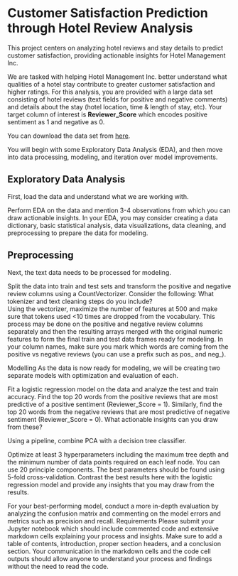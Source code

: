 # Customer Satisfaction Prediction through Hotel Review Analysis
This project centers on analyzing hotel reviews and stay details to predict customer satisfaction, providing actionable insights for Hotel Management Inc.     

We are tasked with helping Hotel Management Inc. better understand what qualities of a hotel stay contribute to greater customer satisfaction and higher ratings. For this analysis, you are provided with a large data set consisting of hotel reviews (text fields for positive and negative comments) and details about the stay (hotel location, time & length of stay, etc). Your target column of interest is __Reviewer_Score__ which encodes positive sentiment as 1 and negative as 0.

You can download the data set from [here](https://api.brainstation.io/content/link/1qEa80Su0jdmJ8GK0bGr0aaYUZoaWAKvO).

You will begin with some Exploratory Data Analysis (EDA), and then move into data processing, modeling, and iteration over model improvements.

## Exploratory Data Analysis
First, load the data and understand what we are working with.

Perform EDA on the data and mention 3-4 observations from which you can draw actionable insights. In your EDA, you may consider creating a data dictionary, basic statistical analysis, data visualizations, data cleaning, and preprocessing to prepare the data for modeling.

## Preprocessing
Next, the text data needs to be processed for modeling.

Split the data into train and test sets and transform the positive and negative review columns using a CountVectorizer. Consider the following:
What tokenizer and text cleaning steps do you include?   
Using the vectorizer, maximize the number of features at 500 and make sure that tokens used <10 times are dropped from the vocabulary.
This process may be done on the positive and negative review columns separately and then the resulting arrays merged with the original numeric features to form the final train and test data frames ready for modeling. In your column names, make sure you mark which words are coming from the positive vs negative reviews (you can use a prefix such as pos_ and neg_).

Modelling
As the data is now ready for modeling, we will be creating two separate models with optimization and evaluation of each.

Fit a logistic regression model on the data and analyze the test and train accuracy. Find the top 20 words from the positive reviews that are most predictive of a positive sentiment (Reviewer_Score = 1). Similarly, find the top 20 words from the negative reviews that are most predictive of negative sentiment (Reviewer_Score = 0). What actionable insights can you draw from these?

Using a pipeline, combine PCA with a decision tree classifier.

Optimize at least 3 hyperparameters including the maximum tree depth and the minimum number of data points required on each leaf node.
You can use 20 principle components.
The best parameters should be found using 5-fold cross-validation.
Contrast the best results here with the logistic regression model and provide any insights that you may draw from the results.

For your best-performing model, conduct a more in-depth evaluation by analyzing the confusion matrix and commenting on the model errors and metrics such as precision and recall.
Requirements
Please submit your Jupyter notebook which should include commented code and extensive markdown cells explaining your process and insights. Make sure to add a table of contents, introduction, proper section headers, and a conclusion section. Your communication in the markdown cells and the code cell outputs should allow anyone to understand your process and findings without the need to read the code.

